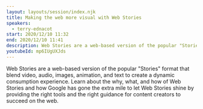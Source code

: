 ```yaml
---
layout: layouts/session/index.njk
title: Making the web more visual with Web Stories
speakers:
  - terry-ednacot
start: 2020/12/10 11:32
end: 2020/12/10 11:41
description: Web Stories are a web-based version of the popular "Stories" format that blend video, audio, images, animation, and text to create a dynamic consumption experience.
youtubeId: mp6IUgUXJds
---
```


Web Stories are a web-based version of the popular "Stories" format that blend video, audio, images, animation, and text to create a dynamic consumption experience. Learn about the why, what, and how of Web Stories and how Google has gone the extra mile to let Web Stories shine by providing the right tools and the right guidance for content creators to succeed on the web.
